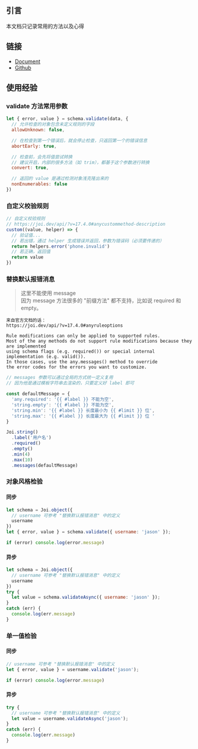 ## 引言
本文档只记录常用的方法以及心得

## 链接
- [Document](https://joi.dev/api/)
- [Github](https://github.com/sideway/joi#readme)

## 使用经验
### validate 方法常用参数
```javascript
let { error, value } = schema.validate(data, {
  // 允许检查的对象包含未定义规则的字段
  allowUnknown: false,

  // 在检查到第一个错误后，就会停止检查，只返回第一个的错误信息
  abortEarly: true,

  // 检查前，会先将值尝试转换
  // 建议开启，内部的很多方法（如 trim），都基于这个参数进行转换
  convert: true,

  // 返回的 value 是通过检测对象浅克隆出来的
  nonEnumerables: false
})
```

### 自定义校验规则
```javascript
// 自定义校验规则
// https://joi.dev/api/?v=17.4.0#anycustommethod-description
custom((value, helper) => {
  // 验证值...
  // 若出错，通过 helper 生成错误并返回，参数为错误码（必须要传递的）
  return helpers.error('phone.invalid')
  // 若正确，返回值
  return value
})
```

### 替换默认报错消息
> 这里不能使用 message <br/>
> 因为 message 方法很多的 "前缀方法" 都不支持，比如说 required 和 empty。
```
来自官方文档的话：
https://joi.dev/api/?v=17.4.0#anyruleoptions

Rule modifications can only be applied to supported rules. 
Most of the any methods do not support rule modifications because they are implemented 
using schema flags (e.g. required()) or special internal implementation (e.g. valid()). 
In those cases, use the any.messages() method to override 
the error codes for the errors you want to customize.
```
```javascript
// messages 参数可以通过全局的方式统一定义复用
// 因为他是通过模板字符串去渲染的，只要定义好 label 即可

const defaultMessage = { 
  'any.required': '{{ #label }} 不能为空',
  'string.empty': '{{ #label }} 不能为空',
  'string.min': '{{ #label }} 长度最小为 {{ #limit }} 位',
  'string.max': '{{ #label }} 长度最大为 {{ #limit }} 位 '
}

Joi.string()
  .label('用户名')
  .required()
  .empty()
  .min(4)
  .max(10)
  .messages(defaultMessage)
```

### 对象风格检验

#### 同步
```javascript
let schema = Joi.object({
  // username 可参考 "替换默认报错消息" 中的定义
  username
})
let { error, value } = schema.validate({ username: 'jason' });

if (error) console.log(error.message)
```

#### 异步
```javascript
let schema = Joi.object({
  // username 可参考 "替换默认报错消息" 中的定义
  username
})
try {
  let value = schema.validateAsync({ username: 'jason' });
}
catch (err) {
  console.log(err.message)
}
```

### 单一值检验

#### 同步
```javascript
// username 可参考 "替换默认报错消息" 中的定义
let { error, value } = username.validate('jason');

if (error) console.log(error.message)
```

#### 异步
```javascript
try {
  // username 可参考 "替换默认报错消息" 中的定义
  let value = username.validateAsync('jason');
}
catch (err) {
  console.log(err.message)
}
```